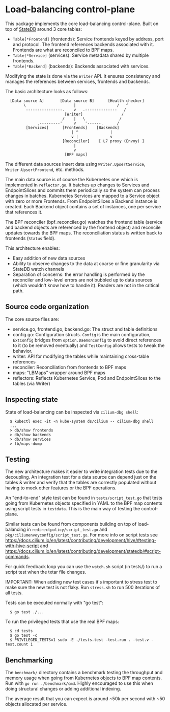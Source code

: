 # Load-balancing control-plane

This package implements the core load-balancing control-plane. Built on top of
[StateDB](https://github.com/cilium/statedb) around 3 core tables:
- `Table[*Frontend]` (frontends): Service frontends keyed by address, port and protocol.
  The frontend references backends associated with it. Frontends are what are reconciled
  to BPF maps.
- `Table[*Service]` (services): Service metadata shared by multiple frontends.
- `Table[*Backend]` (backends): Backends associated with services.

Modifying the state is done via the `Writer` API. It ensures consistency and manages the references between
services, frontends and backends.

The basic architecture looks as follows:
```
  [Data source A]       [Data source B]      [Health checker]    
        \                     |                  /   ^     
         ----------------.    v   .--------------   /
                          [Writer]                 /
                         /    |   \               /
              .---------'     v    '------.      /
         [Services]      [Frontends]    [Backends]
                             | ^              |
                             v |              v
                         [Reconciler]    [ L7 proxy (Envoy) ]
                              |
                              v
                          [BPF maps]
```

The different data sources insert data using `Writer.UpsertService`, `Writer.UpsertFrontend`, etc. methods.

The main data source is of course the Kubernetes one which is implemented in `reflector.go`. It batches up
changes to Services and EndpointSlices and commits them periodically so the system can process changes in
batches. Kubernetes Services are mapped to a Service object with zero or more Frontends. From EndpointSlices
a Backend instance is created. Each Backend object contains a set of instances, one per service that references
it.

The BPF reconciler (bpf_reconciler.go) watches the frontend table (service and backend objects
are referenced by the frontend object) and reconcile updates towards the BPF maps. The reconciliation status is
written back to frontends (`Status` field).

This architecture enables: 
- Easy addition of new data sources 
- Ability to observe changes to the data at coarse or fine granularity via StateDB watch channels
- Separation of concerns: the error handling is performed by the reconciler and low-level errors are
  not bubbled up to data sources (which wouldn't know how to handle it). Readers are not in the
  critical path.

## Source code organization

The core source files are:

- service.go, frontend.go, backend.go: The struct and table definitions
- config.go: Configuration structs. `Config` is the main configuration, `ExtConfig` bridges from
  `option.DaemonConfig` to avoid direct references to it (to be removed eventually) and `TestConfig`
  allows tests to tweak the behavior.
- writer: API for modifying the tables while maintaining cross-table references
- reconciler: Reconciliation from frontends to BPF maps
- maps: "LBMaps" wrapper around BPF maps
- reflectors: Reflects Kubernetes Service, Pod and EndpointSlices to the tables (via Writer)

## Inspecting state

State of load-balancing can be inspected via `cilium-dbg shell`:

```
  $ kubectl exec -it -n kube-system ds/cilium -- cilium-dbg shell
  ...
  > db/show frontends
  > db/show backends
  > db/show services
  > lb/maps-dump
```

## Testing

The new architecture makes it easier to write integration tests due to the decoupling. An
integration test for a data source can depend just on the tables & writer and verify that the
tables are correctly populated without having to mock other features or the BPF operations.

An "end-to-end" style test can be found in `tests/script_test.go` that tests going from Kubernetes
objects specified in YAML to the BPF map contents using script tests in `testdata`. This is
the main way of testing the control-plane.

Similar tests can be found from components building on top of load-balancing in `redirectpolicy/script_test.go`
and `pkg/ciliumenvoyconfig/script_test.go`. For more info on script tests see
https://docs.cilium.io/en/latest/contributing/development/hive/#testing-with-hive-script and
https://docs.cilium.io/en/latest/contributing/development/statedb/#script-commands.

For quick feedback loop you can use the `watch.sh` script (in tests/) to run a script test when the
txtar file changes.

IMPORTANT: When adding new test cases it's important to stress test to make sure the new
test is not flaky. Run `stress.sh` to run 500 iterations of all tests.

Tests can be executed normally with "go test":
```
  $ go test ./...
```

To run the privileged tests that use the real BPF maps:
```
  $ cd tests
  $ go test -c
  $ PRIVILEGED_TESTS=1 sudo -E ./tests.test -test.run . -test.v -test.count 1
```

## Benchmarking

The `benchmark/` directory contains a benchmark testing the throughput and memory usage
when going from Kubernetes objects to BPF map contents. Run with `go run ./benchmark/cmd`.
Highly encouraged to use this when doing structural changes or adding additional indexing.

The average result that you can expect is around ~50k  per second with ~50 objects allocated
per service.

